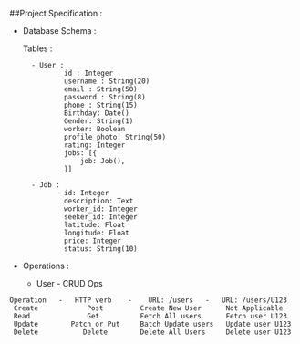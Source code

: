 

##Project Specification :

+ Database Schema :

    Tables :

        - User :
                id : Integer
                username : String(20)
                email : String(50)
                password : String(8)
                phone : String(15)
                Birthday: Date()
                Gender: String(1)
                worker: Boolean
                profile_photo: String(50)
                rating: Integer
                jobs: [{
                    job: Job(),
                }]

        - Job :
                id: Integer
                description: Text
                worker_id: Integer
                seeker_id: Integer
                latitude: Float
                longitude: Float
                price: Integer
                status: String(10)


+ Operations :
    * User - CRUD Ops

```
Operation   -   HTTP verb    -    URL: /users   -   URL: /users/U123
 Create            Post         Create New User      Not Applicable
 Read              Get          Fetch All users      Fetch user U123
 Update        Patch or Put     Batch Update users   Update user U123
 Delete           Delete        Delete All Users     Delete user U123
```

